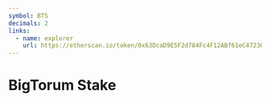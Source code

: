 ```yaml
---
symbol: BTS
decimals: 2
links:
  - name: explorer
    url: https://etherscan.io/token/0x63DcaD9E5F2d784Fc4F12ABf61eC47236FABA895
---
```


# BigTorum Stake
